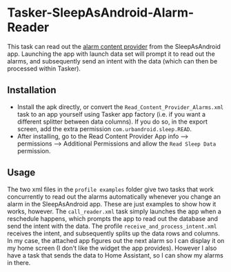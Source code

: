 # Tasker-SleepAsAndroid-Alarm-Reader
This task can read out the [alarm content provider](https://docs.sleep.urbandroid.org/devs/content_provider_api.html) from the SleepAsAndroid app.
Launching the app with launch data set will prompt it to read out the alarms, and subsequently send an intent with the data (which can then be processed within Tasker).

## Installation
- Install the apk directly, or convert the `Read_Content_Provider_Alarms.xml` task to an app yourself using Tasker app factory (i.e. if you want a different splitter between data columns). If you do so, in the export screen, add the extra permission `com.urbandroid.sleep.READ`.
- After installing, go to the Read Content Provider App info --> permissions --> Additional Permissions and allow the `Read Sleep Data` permission.

## Usage
The two xml files in the `profile examples` folder give two tasks that work concurrently to read out the alarms automatically whenever you change an alarm in the SleepAsAndroid app. These are just examples to show how it works, however. The `call_reader.xml` task simply launches the app when a reschedule happens, which prompts the app to read out the database and send the intent with the data. The profile `receive_and_process_intent.xml` receives the intent, and subsequently splits up the data rows and columns. In my case, the attached app figures out the next alarm so I can display it on my home screen (I don't like the widget the app provides). 
However I also have a task that sends the data to Home Assistant, so I can show my alarms in there.

